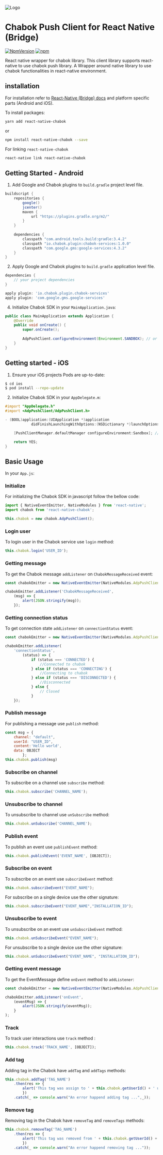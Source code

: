 ![Logo](https://github.com/chabok-io/chabok-assets/blob/master/sdk-logo/RN-Bridge.svg)

# Chabok Push Client for React Native (Bridge)

[![NpmVersion](https://img.shields.io/npm/v/react-native-chabok.svg)](https://www.npmjs.com/package/react-native-chabok)
[![npm](https://img.shields.io/npm/dt/react-native-chabok.svg)](https://www.npmjs.com/package/react-native-chabok)

React native wrapper for chabok library.
This client library supports react-native to use chabok push library.
A Wrapper around native library to use chabok functionalities in react-native environment.

## installation
For installation refer to [React-Native (Bridge) docs](https://doc.chabok.io/react-native-bridge/introducing.html) and platform specific parts (Android and iOS).

To install packages:

```bash
yarn add react-native-chabok
```
or

```bash
npm install react-native-chabok --save
```

For linking `react-native-chabok`

```bash
react-native link react-native-chabok
```

## Getting Started - Android
1. Add Google and Chabok plugins to `build.gradle` project level file.

```groovy
buildscript {
    repositories {
        google()
        jcenter()
        maven {
            url "https://plugins.gradle.org/m2/" 
        }
    }
    
    dependencies {
    	classpath "com.android.tools.build:gradle:3.4.2"
        classpath "io.chabok.plugin:chabok-services:1.0.0"
        classpath "com.google.gms:google-services:4.3.2"
    }
}
```

2. Apply Google and Chabok plugins to `build.gradle` application level file.

```groovy
dependencies {
    // your project dependencies
}

apply plugin: 'io.chabok.plugin.chabok-services'
apply plugin: 'com.google.gms.google-services'
```

4. Initialize Chabok SDK in your `MainApplication.java`:

```java
public class MainApplication extends Application {
    @Override
    public void onCreate() {
        super.onCreate();
	
        AdpPushClient.configureEnvironment(Environment.SANDBOX); // or PRODUCTION
    }
}
```

## Getting started - iOS

1. Ensure your iOS projects Pods are up-to-date:

```bash
$ cd ios
$ pod install --repo-update
```

2. Initialize Chabok SDK in your `AppDelegate.m`:

```objectivec
#import "AppDelegate.h"
#import <AdpPushClient/AdpPushClient.h>

- (BOOL)application:(UIApplication *)application
            didFinishLaunchingWithOptions:(NSDictionary *)launchOptions {

    [PushClientManager.defaultManager configureEnvironment:Sandbox]; // or PRODUCTION

    return YES;
}
```

## Basic Usage
In your `App.js`:

### Initialize
For initializing the Chabok SDK in javascript follow the bellow code:

```js
import { NativeEventEmitter, NativeModules } from 'react-native';
import chabok from 'react-native-chabok';

this.chabok = new chabok.AdpPushClient();
```

### Login user
To login user in the Chabok service use `login` method:
```js
this.chabok.login('USER_ID');
```

### Getting message
To get the Chabok message `addListener` on `ChabokMessageReceived` event:

```js
const chabokEmitter = new NativeEventEmitter(NativeModules.AdpPushClient);

chabokEmitter.addListener('ChabokMessageReceived',
    (msg) => {
        alert(JSON.stringify(msg));
    });
```

### Getting connection status
To get connection state `addListener` on `connectionStatus` event:

```js
const chabokEmitter = new NativeEventEmitter(NativeModules.AdpPushClient);

chabokEmitter.addListener(
    'connectionStatus',
        (status) => {
            if (status === 'CONNECTED') {
                //Connected to chabok
            } else if (status === 'CONNECTING') {
                //Connecting to chabok
            } else if (status === 'DISCONNECTED') {
                //Disconnected
            } else {
                // Closed
            }
    });
```

### Publish message
For publishing a message use `publish` method:

```js
const msg = {
    channel: "default",
    userId: "USER_ID",
    content:'Hello world',
    data: OBJECT
        };
this.chabok.publish(msg)
```

### Subscribe on channel
To subscribe on a channel use `subscribe` method:
```js
this.chabok.subscribe('CHANNEL_NAME');
```

### Unsubscribe to channel
To unsubscribe to channel use `unSubscribe` method: 

```js
this.chabok.unSubscribe('CHANNEL_NAME');
```

### Publish event
To publish an event use `publishEvent` method:

```js
this.chabok.publishEvent('EVENT_NAME', [OBJECT]);
```

### Subscribe on event
To subscribe on an event use `subscribeEvent` method:

```js
this.chabok.subscribeEvent("EVENT_NAME");
```

For subscribe on a single device use the other signature:

```js
this.chabok.subscribeEvent("EVENT_NAME","INSTALLATION_ID");
```

### Unsubscribe to event
To unsubscribe on an event use `unSubscribeEvent` method:

```js
this.chabok.unSubscribeEvent("EVENT_NAME");
```

For  unsubscribe to a single device use the other signature:

```js
this.chabok.unSubscribeEvent("EVENT_NAME", "INSTALLATION_ID");
```

### Getting event message
To get the EventMessage define `onEvent` method to  `addListener`:

```js
const chabokEmitter = new NativeEventEmitter(NativeModules.AdpPushClient);

chabokEmitter.addListener('onEvent', 
	(eventMsg) => {
		alert(JSON.stringify(eventMsg));
	}
);
```

### Track
To track user interactions  use `track` method :
```js
this.chabok.track('TRACK_NAME', [OBJECT]);
```

### Add tag
Adding tag in the Chabok have `addTag` and `addTags` methods:

```js
this.chabok.addTag('TAG_NAME')
    .then(res => {
        alert('This tag was assign to ' + this.chabok.getUserId() + ' user');
        })
    .catch(_ => console.warn("An error happend adding tag ...",_));
```

### Remove tag
Removing tag in the Chabok have `removeTag` and `removeTags` methods:

```js
this.chabok.removeTag('TAG_NAME')
    .then(res => {
        alert('This tag was removed from ' + this.chabok.getUserId() + ' user');
        })
    .catch(_ => console.warn("An error happend removing tag ..."));
```
